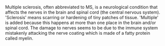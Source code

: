 Multiple sclerosis, often abbreviated to MS, is a neurological condition that affects the nerves in
the brain and spinal cord (the central nervous system). 'Sclerosis' means scarring or hardening of
tiny patches of tissue. 'Multiple' is added because this happens at more than one place in the brain
and/or spinal cord. The damage to nerves seems to be due to the immune system mistakenly attacking
the nerve coating which is made of a fatty protein called myelin.
